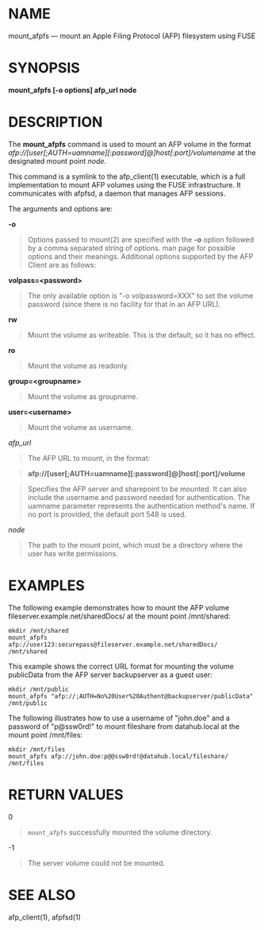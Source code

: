 # NAME

mount_afpfs — mount an Apple Filing Protocol (AFP) filesystem using FUSE

# SYNOPSIS

**mount_afpfs \[-o options\] afp_url node**

# DESCRIPTION

The **mount_afpfs** command is used to mount an AFP volume in the format
*afp://[user[;AUTH=uamname][:password]@]host[:port]/volumename* at
the designated mount point *node*.

This command is a symlink to the afp_client(1)
executable, which is a full implementation to mount AFP volumes using
the FUSE infrastructure. It communicates with afpfsd, a daemon that
manages AFP sessions.

The arguments and options are:

**-o**

> Options passed to mount(2) are specified with
the **-o** option followed by a comma separated string of options. man
page for possible options and their meanings. Additional options
supported by the AFP Client are as follows:

**volpass=\<password\>**

> The only available option is "-o volpassword=XXX" to set the volume
password (since there is no facility for that in an AFP URL).

**rw**

> Mount the volume as writeable. This is the default, so it has no effect.

**ro**

> Mount the volume as readonly.

**group=\<groupname\>**

> Mount the volume as groupname.

**user=\<username\>**

> Mount the volume as username.

*afp_url*

> The AFP URL to mount, in the format:

> **afp://\[user\[;AUTH=uamname\]\[:password\]@\]host\[:port\]/volume**

> Specifies the AFP server and sharepoint to be mounted.
It can also include the username and password needed for authentication.
The uamname parameter represents the authentication method's name.
If no port is provided, the default port 548 is used.

*node*

> The path to the mount point, which must be a directory where the user
has write permissions.

# EXAMPLES

The following example demonstrates how to mount the AFP volume
fileserver.example.net/sharedDocs/ at the mount point /mnt/shared:

    mkdir /mnt/shared
    mount_afpfs afp://user123:securepass@fileserver.example.net/sharedDocs/ /mnt/shared

This example shows the correct URL format for mounting the volume publicData
from the AFP server backupserver as a guest user:

    mkdir /mnt/public
    mount_afpfs "afp://;AUTH=No%20User%20Authent@backupserver/publicData" /mnt/public

The following illustrates how to use a username of "john.doe"
and a password of "p@ssw0rd!" to mount fileshare from datahub.local
at the mount point /mnt/files:

    mkdir /mnt/files
    mount_afpfs afp://john.doe:p@@ssw0rd!@datahub.local/fileshare/ /mnt/files

# RETURN VALUES

0

> `mount_afpfs` successfully mounted the volume directory.

-1

> The server volume could not be mounted.

# SEE ALSO

afp_client(1), afpfsd(1)
